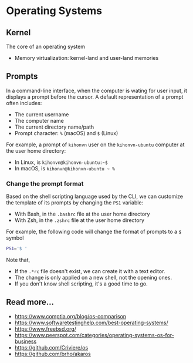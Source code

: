 # Operating Systems

## Kernel

The core of an operating system

- Memory virtualization: kernel-land and user-land memories

## Prompts

In a command-line interface, when the computer is wating for user input, it displays a prompt before the cursor. A default representation of a prompt often includes:
- The current username
- The computer name
- The current directory name/path
- Prompt character: `%` (macOS) and `$` (Linux)

For example, a prompt of `kihonvn` user on the `kihonvn-ubuntu` computer at the user home directory:
- In Linux, is `kihonvn@kihonvn-ubuntu:~$`
- In macOS, is `kihonvn@kihonvn-ubuntu ~ %`

### Change the prompt format

Based on the shell scripting language used by the CLI, we can customize the template of its prompts by changing the `PS1` variable:
- With Bash, in the `.bashrc` file at the user home directory
- With Zsh, in the `.zshrc` file at the user home directory

For example, the following code will change the format of prompts to a `$` symbol

```sh
PS1='$ ' 
```

Note that,
- If the `.*rc` file doesn't exist, we can create it with a text editor.
- The change is only applied on a new shell, not the opening ones.
- If you don't know shell scripting, it's a good time to go.

## Read more...

- https://www.comptia.org/blog/os-comparison
- https://www.softwaretestinghelp.com/best-operating-systems/
- https://www.freebsd.org/
- https://www.peerspot.com/categories/operating-systems-os-for-business
- https://github.com/Criviere/os
- https://github.com/brho/akaros